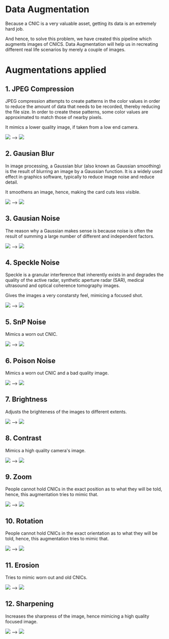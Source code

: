 # Data Augmentation

Because a CNIC is a very valuable asset, getting its data is an extremely hard job. 

And hence, to solve this problem, we have created this pipeline which augments images of CNICS. Data Augmentation will help us in recreating different real life scenarios by merely a couple of images.

# Augmentations applied

## 1. JPEG Compression
JPEG compression attempts to create patterns in the color values in order to reduce the amount of data that needs to be recorded, thereby reducing the file size. In order to create these patterns, some color values are approximated to match those of nearby pixels.

It mimics a lower quality image, if taken from a low end camera.

![](images/before.png) --> ![](images/jpegcompr_after.jpg)

## 2. Gausian Blur
In image processing, a Gaussian blur (also known as Gaussian smoothing) is the result of blurring an image by a Gaussian function. It is a widely used effect in graphics software, typically to reduce image noise and reduce detail.

It smoothens an image, hence, making the card cuts less visible.

![](images/before.png) --> ![](images/gausblur_after.png)

## 3. Gausian Noise
The reason why a Gaussian makes sense is because noise is often the result of summing a large number of different and independent factors.

![](images/before.png) --> ![](images/gausnoise_after.png)

## 4. Speckle Noise
Speckle is a granular interference that inherently exists in and degrades the quality of the active radar, synthetic aperture radar (SAR), medical ultrasound and optical coherence tomography images.

Gives the images a very constarsty feel, mimicing a focused shot.

![](images/before.png) --> ![](images/speckle.png)

## 5. SnP Noise
Mimics a worn out CNIC.

![](images/before.png) --> ![](images/snp.png)

## 6. Poison Noise
Mimics a worn out CNIC and a bad quality image.

![](images/before.png) --> ![](images/poison.png)

## 7. Brightness
Adjusts the brighteness of the images to different extents.

![](images/before.png) --> ![](images/brightness.png)

## 8. Contrast
Mimics a high quality camera's image.

![](images/before.png) --> ![](images/contrast.png)

## 9. Zoom
People cannot hold CNICs in the exact position as to what they will be told, hence, this augmentation tries to mimic that.

![](images/before.png) --> ![](images/zoom.png)

## 10. Rotation
People cannot hold CNICs in the exact orientation as to what they will be told, hence, this augmentation tries to mimic that.

![](images/before.png) --> ![](images/rotation.png)

## 11. Erosion
Tries to mimic worn out and old CNICs.

![](images/before.png) --> ![](images/erosion.png)

## 12. Sharpening
Increases the sharpness of the image, hence mimicing a high quality focused image.

![](images/before.png) --> ![](images/sharp.png)
